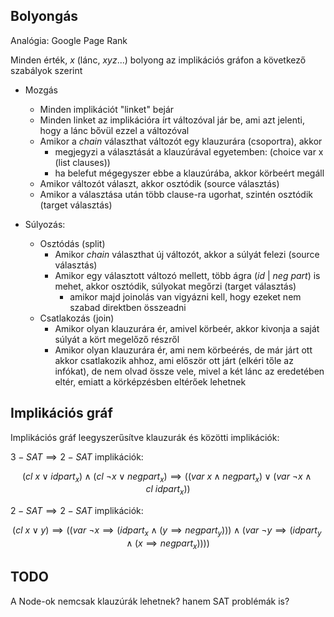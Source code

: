 ## Bolyongás

Analógia: Google Page Rank

Minden érték, $x$ (lánc, $xyz...$) bolyong az implikációs gráfon a következő szabályok szerint

- Mozgás 
  - Minden implikációt "linket" bejár 
  - Minden linket az implikációra írt változóval jár be, ami azt jelenti, hogy a lánc bővül ezzel
    a változóval
  - Amikor a $chain$ választhat változót egy klauzurára (csoportra), akkor 
    - megjegyzi a választását a klauzúrával egyetemben: (choice var x (list clauses))
	- ha belefut mégegyszer ebbe a klauzúrába, akkor körbeért megáll
  - Amikor változót választ, akkor osztódik (source választás)
  - Amikor a választása után több clause-ra ugorhat, szintén osztódik (target választás)
 
- Súlyozás:
  - Osztódás (split)
	- Amikor $chain$ választhat új változót, akkor a súlyát felezi (source választás)
	- Amikor egy választott változó mellett, több ágra ($id$ | $neg$ $part$) is mehet, akkor osztódik, súlyokat megőrzi 
    (target választás)
		- amikor majd joinolás van vigyázni kell, hogy ezeket nem szabad direktben összeadni
  - Csatlakozás (join)
	- Amikor olyan klauzurára ér, amivel körbeér, akkor kivonja a saját súlyát a kört megelőző részről
	- Amikor olyan klauzurára ér, ami nem körbeérés, de már járt ott akkor csatlakozik ahhoz, ami 
	  először ott járt (elkéri tőle az infókat), de nem olvad össze vele, mivel a két lánc az eredetében
	  eltér, emiatt a körképzésben eltérőek lehetnek

## Implikációs gráf

Implikációs gráf leegyszerűsítve klauzurák és közötti implikációk:

$3-SAT \implies 2-SAT$ implikációk:

$$
(cl \ x \lor idpart_x) \land (cl \ \lnot x \lor negpart_x) \implies 
(
	(var \ x \land negpart_x) 
	\lor 
	(var \ \lnot x \land cl \ idpart_x)
)
$$

$2-SAT \implies 2-SAT$ implikációk:

$$
(cl \ x \lor y) \implies 
(
	(var \ \lnot x \implies (idpart_x \land (y \implies negpart_y))) 
	\land
	(var \ \lnot y \implies (idpart_y \land (x \implies negpart_x)))
)
$$

## TODO

A Node-ok nemcsak klauzúrák lehetnek? hanem SAT problémák is?